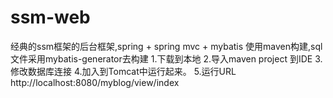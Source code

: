 # ssm-web
经典的ssm框架的后台框架,spring + spring mvc + mybatis 使用maven构建,sql文件采用mybatis-generator去构建
1.下载到本地
2.导入maven project 到IDE
3.修改数据库连接
4.加入到Tomcat中运行起来。
5.运行URL http://localhost:8080/myblog/view/index
